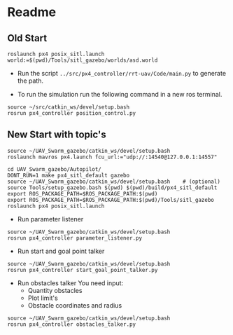# Readme 
## Old Start
```
roslaunch px4 posix_sitl.launch world:=$(pwd)/Tools/sitl_gazebo/worlds/asd.world
```

- Run the script `../src/px4_controller/rrt-uav/Code/main.py` to generate the path.

- To run the simulation run the following command in a new ros terminal.
```
source ~/src/catkin_ws/devel/setup.bash
rosrun px4_controller position_control.py 
```
## New Start with topic's
```
source ~/UAV_Swarm_gazebo/catkin_ws/devel/setup.bash
roslaunch mavros px4.launch fcu_url:="udp://:14540@127.0.0.1:14557"
```
```
cd UAV_Swarm_gazebo/Autopilot/
DONT_RUN=1 make px4_sitl_default gazebo
source ~/UAV_Swarm_gazebo/catkin_ws/devel/setup.bash    # (optional)
source Tools/setup_gazebo.bash $(pwd) $(pwd)/build/px4_sitl_default
export ROS_PACKAGE_PATH=$ROS_PACKAGE_PATH:$(pwd)
export ROS_PACKAGE_PATH=$ROS_PACKAGE_PATH:$(pwd)/Tools/sitl_gazebo
roslaunch px4 posix_sitl.launch
```

- Run parameter listener
```
source ~/UAV_Swarm_gazebo/catkin_ws/devel/setup.bash  
rosrun px4_controller parameter_listener.py
```
- Run start and goal point talker
```
source ~/UAV_Swarm_gazebo/catkin_ws/devel/setup.bash  
rosrun px4_controller start_goal_point_talker.py
```
- Run obstacles talker
You need input:
 	- Quantity obstacles
 	- Plot limit's
 	- Obstacle coordinates and radius
```
source ~/UAV_Swarm_gazebo/catkin_ws/devel/setup.bash
rosrun px4_controller obstacles_talker.py 
```